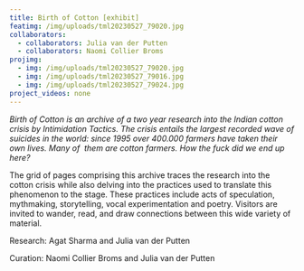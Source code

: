 ```yaml
---
title: Birth of Cotton [exhibit]
featimg: /img/uploads/tml20230527_79020.jpg
collaborators:
  - collaborators: Julia van der Putten
  - collaborators: Naomi Collier Broms
projimg:
  - img: /img/uploads/tml20230527_79020.jpg
  - img: /img/uploads/tml20230527_79016.jpg
  - img: /img/uploads/tml20230527_79024.jpg
project_videos: none
---
```

*Birth of Cotton is an archive of a two year research into the Indian cotton crisis by Intimidation Tactics. The crisis entails the largest recorded wave of suicides in the world: since 1995 over 400.000 farmers have taken their own lives. Many of  them are cotton farmers. How the fuck did we end up here?* 

The grid of pages comprising this archive traces the research into the cotton crisis while also delving into the practices used to translate this phenomenon to the stage. These practices include acts of speculation, mythmaking, storytelling, vocal experimentation and poetry. Visitors are invited to wander, read, and draw connections between this wide variety of material. 

R﻿esearch: Agat Sharma and Julia van der Putten

C﻿uration: Naomi Collier Broms and Julia van der Putten